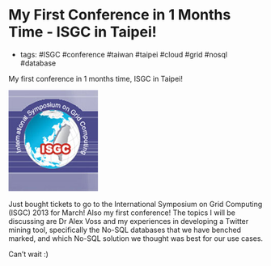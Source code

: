 # My First Conference in 1 Months Time - ISGC in Taipei!
- tags: #ISGC #conference #taiwan #taipei #cloud #grid #nosql #database

My first conference in 1 months time, ISGC in Taipei!

![ISGC 2013](images/isgc_2013.jpg)

Just bought tickets to go to the International Symposium on Grid Computing
(ISGC) 2013 for March! Also my first conference! The topics I will be
discussing are Dr Alex Voss and my experiences in developing a Twitter mining
tool, specifically the No-SQL databases that we have benched marked, and which
No-SQL solution we thought was best for our use cases.

Can’t wait :)
